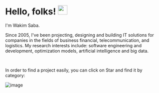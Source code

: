 <!-- ### Hi there 👋 -->

# Hello, folks! <img src="https://raw.githubusercontent.com/MartinHeinz/MartinHeinz/master/wave.gif" width="30px">

I'm Wakim Saba. 

  Since 2005, I've been projecting, designing and building IT solutions for companies in the fields of business financial, telecommunication, and logistics. 
  My research interests include: software engineering and development, optimization models, artificial intelligence and big data.

<br/>

 In order to find a project easily, you can click on Star and find it by category:
 
 ![image](https://user-images.githubusercontent.com/54562008/229360639-88e17c9d-c0b6-47c9-a47a-4ec8a2f02817.png)






